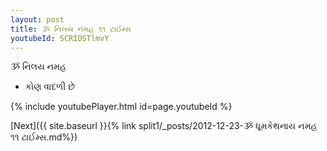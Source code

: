 ```yaml
---
layout: post
title: ૐ નિલય નમહ ૧૧ ટાઈમ્સ
youtubeId: SCRIDSTlmvY
---
```

 
 
 ૐ નિલય નમહ  
 
 -  કોણ વાદળી છે 
 
  
 
  
 
 
 
 
 
 


{% include youtubePlayer.html id=page.youtubeId %}
 
[Next]({{ site.baseurl }}{% link  split1/_posts/2012-12-23-ૐ ધૂમકેથનાય નમહ ૧૧ ટાઈમ્સ.md%})
 
